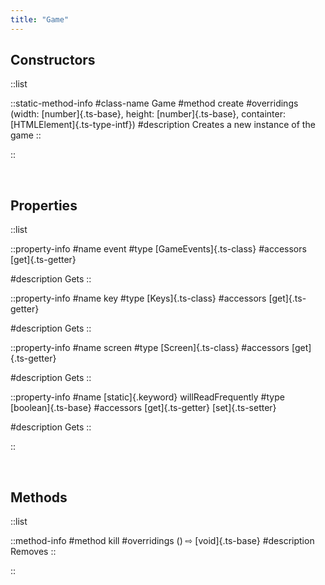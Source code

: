 ```yaml
---
title: "Game"
---
```


## Constructors

::list

::static-method-info
#class-name
Game
#method
create
#overridings
(width: [number]{.ts-base}, height: [number]{.ts-base}, containter: [HTMLElement]{.ts-type-intf})
#description
Creates a new instance of the game
::

::

<br>

## Properties

::list

::property-info
#name
event
#type
[GameEvents]{.ts-class}
#accessors
[get]{.ts-getter}

#description
Gets 
::

::property-info
#name
key
#type
[Keys]{.ts-class}
#accessors
[get]{.ts-getter}

#description
Gets 
::

::property-info
#name
screen
#type
[Screen]{.ts-class}
#accessors
[get]{.ts-getter}

#description
Gets 
::

::property-info
#name
[static]{.keyword} willReadFrequently
#type
[boolean]{.ts-base}
#accessors
[get]{.ts-getter} [set]{.ts-setter}

#description
Gets 
::

::

<br>

## Methods

::list

::method-info
#method
kill
#overridings
() ⇨ [void]{.ts-base}
#description
Removes
::

::